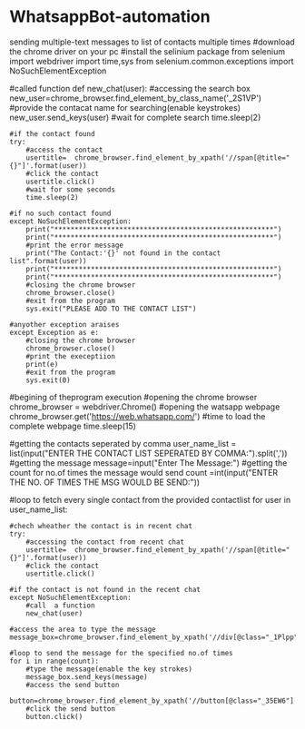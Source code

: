 # WhatsappBot-automation
sending multiple-text messages to list of contacts multiple times
#download the chrome driver on your pc
#install the selinium package
from selenium import webdriver
import time,sys
from selenium.common.exceptions import NoSuchElementException

#called function
def new_chat(user):
    #accessing the search box
    new_user=chrome_browser.find_element_by_class_name('_2S1VP')
    #provide the contacat name for searching(enable keystrokes)
    new_user.send_keys(user)
    #wait for complete search
    time.sleep(2)

    #if the contact found
    try:
        #access the contact
        usertitle=  chrome_browser.find_element_by_xpath('//span[@title="{}"]'.format(user))
        #click the contact
        usertitle.click()
        #wait for some seconds
        time.sleep(2)

    #if no such contact found
    except NoSuchElementException:
        print("******************************************************")
        print("******************************************************")
        #print the error message
        print("The Contact:'{}' not found in the contact list".format(user))
        print("******************************************************")
        print("******************************************************")
        #closing the chrome browser
        chrome_browser.close()
        #exit from the program
        sys.exit("PLEASE ADD TO THE CONTACT LIST")

    #anyother exception araises
    except Exception as e:
        #closing the chrome browser
        chrome_browser.close()
        #print the execeptiion
        print(e)
        #exit from the program
        sys.exit(0)


#begining of theprogram execution
#opening the chrome browser
chrome_browser = webdriver.Chrome()
#opening the watsapp webpage
chrome_browser.get('https://web.whatsapp.com/')
#time to load the complete webpage
time.sleep(15)

#getting the contacts seperated by comma
user_name_list = list(input("ENTER THE CONTACT LIST SEPERATED BY COMMA:").split(','))
#getting the message
message=input("Enter The Message:")
#getting the count for no.of times the message would send
count =int(input("ENTER THE NO. OF TIMES THE MSG WOULD BE SEND:"))

#loop to fetch every single contact from the provided contactlist
for user in user_name_list:

    #chech wheather the contact is in recent chat
    try:
        #accessing the contact from recent chat
        usertitle=  chrome_browser.find_element_by_xpath('//span[@title="{}"]'.format(user))
        #click the contact
        usertitle.click()

    #if the contact is not found in the recent chat
    except NoSuchElementException:
        #call  a function
        new_chat(user)

    #access the area to type the message
    message_box=chrome_browser.find_element_by_xpath('//div[@class="_1Plpp"]')

    #loop to send the message for the specified no.of times
    for i in range(count):
        #type the message(enable the key strokes)
        message_box.send_keys(message)
        #access the send button
        button=chrome_browser.find_element_by_xpath('//button[@class="_35EW6"]')
        #click the send button
        button.click()
        

